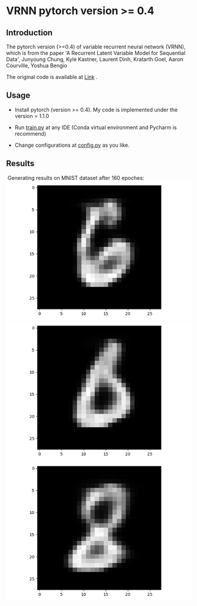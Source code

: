 # VRNN pytorch version >= 0.4

## Introduction

The pytorch version (>=0.4) of variable recurrent neural network (VRNN), which is from the paper 'A Recurrent Latent Variable Model for Sequential Data', Junyoung Chung, Kyle Kastner, Laurent Dinh, Kratarth Goel, Aaron Courville, Yoshua Bengio

The original code is available at [Link]( https://github.com/jych/nips2015_vrnn ) .

## Usage

* Install pytorch (version >= 0.4). My code is implemented under the version = 1.1.0

* Run [train.py]( https://github.com/p0werHu/VRNN/blob/master/src/train.py ) at any IDE (Conda virtual environment and Pycharm is recommend)

* Change configurations at [config.py]( https://github.com/p0werHu/VRNN/blob/master/src/config.py ) as you like.

## Results

​	Generating results on MNIST dataset after 160 epoches:
  	![Fig](img1.png)  
  	![Fig](img2.png)  
  	![Fig](img3.png)  

